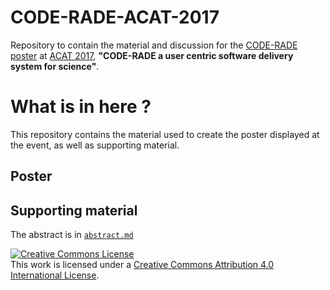 # CODE-RADE-ACAT-2017

Repository to contain the material and discussion for the [CODE-RADE poster](https://indico.cern.ch/event/567550/contributions/2629708/) at [ACAT 2017](https://indico.cern.ch/event/567550/), **"CODE-RADE a user centric software delivery system for science"**.

# What is in here ?

This repository contains the material used to create the poster displayed at the event, as well as supporting material.

## Poster

## Supporting material

The abstract is in [`abstract.md`](abstract.md)


<a rel="license" href="http://creativecommons.org/licenses/by/4.0/"><img alt="Creative Commons License" style="border-width:0" src="https://i.creativecommons.org/l/by/4.0/88x31.png" /></a><br />This work is licensed under a <a rel="license" href="http://creativecommons.org/licenses/by/4.0/">Creative Commons Attribution 4.0 International License</a>.
